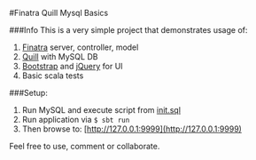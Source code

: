 #Finatra Quill Mysql Basics

###Info
This is a very simple project that demonstrates usage of:

 1. [Finatra](http://twitter.github.io/finatra/) server, controller, model
 2. [Quill](http://getquill.io/) with MySQL DB
 3. [Bootstrap](http://getbootstrap.com/) and [jQuery](https://jquery.com/) for UI
 4. Basic scala tests  

###Setup:

 1. Run MySQL and execute script from [init.sql](./sql/init.sql)
 2. Run application via
    ```$ sbt run```
 3. Then browse to: [http://127.0.0.1:9999](http://127.0.0.1:9999)
 
Feel free to use, comment or collaborate. 